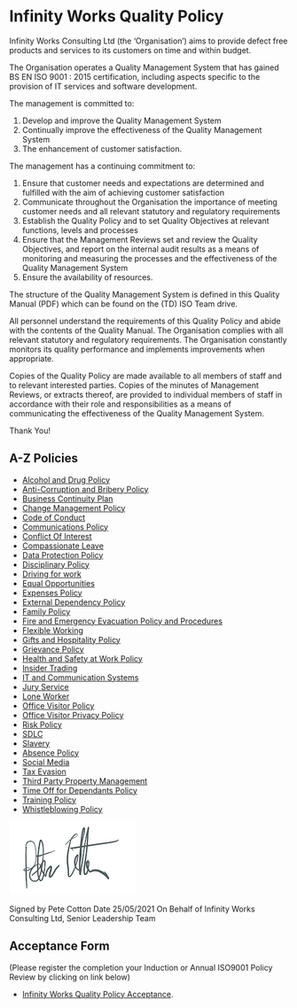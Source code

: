 # Infinity Works Quality Policy

Infinity Works Consulting Ltd (the ‘Organisation’) aims to provide defect free products and services to its customers on time and within budget. 
 
The Organisation operates a Quality Management System that has gained BS EN ISO 9001 : 2015 certification, including aspects specific to the provision of IT services and software development. 
 
The management is committed to: 
 
1.	Develop and improve the Quality Management System 
2.	Continually improve the effectiveness of the Quality Management System
3.	The enhancement of customer satisfaction.
 
The management has a continuing commitment to: 
 
1.	Ensure that customer needs and expectations are determined and fulfilled with the aim of achieving customer satisfaction 
2.	Communicate throughout the Organisation the importance of meeting customer needs and all relevant statutory and regulatory requirements 
3.	Establish the Quality Policy and to set Quality Objectives at relevant functions, levels and processes 
4.	Ensure that the Management Reviews set and review the Quality Objectives, and report on the internal audit results as a means of monitoring and measuring the processes and the effectiveness of the Quality Management System 
5.	Ensure the availability of resources. 
 
The structure of the Quality Management System is defined in this Quality Manual (PDF) which can be found on the (TD) ISO Team drive.

All personnel understand the requirements of this Quality Policy and abide with the contents of the Quality Manual.  The Organisation complies with all relevant statutory and regulatory requirements.  The Organisation constantly monitors its quality performance and implements improvements when appropriate. 
 
Copies of the Quality Policy are made available to all members of staff and to relevant interested parties.  Copies of the minutes of Management Reviews, or extracts thereof, are provided to individual members of staff in accordance with their role and responsibilities as a means of communicating the effectiveness of the Quality Management System. 

Thank You!

## A-Z Policies ##

- [Alcohol and Drug Policy](AlcoholandDrugPolicy)
- [Anti-Corruption and Bribery Policy](Anti-CorruptionAndBriberyPolicy)
- [Business Continuity Plan](BusinessContinuity)
- [Change Management Policy](ChangeManagement%20Policy)
- [Code of Conduct](code-of-conduct)
- [Communications Policy](CommunicationsPolicy)
- [Conflict Of Interest](conflict-of-interest)
- [Compassionate Leave](Compassionate%20Leave%20Policy)
- [Data Protection Policy](DataProtectionPolicy)
- [Disciplinary Policy](DisciplinaryPolicy)
- [Driving for work](Driving%20for%20work)
- [Equal Opportunities](Equal-Opportunities)
- [Expenses Policy](Expenses%20Policy)
- [External Dependency Policy](ExternalDependencyPolicy)
- [Family Policy](FamilyPolicy)
- [Fire and Emergency Evacuation Policy and Procedures](Fire%20and%20EmergencyEvacuationPolicyAndProcedures)
- [Flexible Working](FlexibleWorking)
- [Gifts and Hospitality Policy](GiftsandHospitality)
- [Grievance Policy](GrievancePolicy)
- [Health and Safety at Work Policy](HealthAndSafetyAtWorkPolicy)
- [Insider Trading](insidertrading)
- [IT and Communication Systems](ItAndCommunicationSystems)
- [Jury Service](JuryServicePolicy)
- [Lone Worker](Lone%20Worker)
- [Office Visitor Policy](OfficeVisitorPolicy)
- [Office Visitor Privacy Policy](OfficeVisitorPrivacyPolicy)
- [Risk Policy](Risk%20Assessment)
- [SDLC](SDLC%20in-life)
- [Slavery](slavery)
- [Absence Policy](SicknessandAbsencePolicy)
- [Social Media](SocialMedia)
- [Tax Evasion](taxevasion)
- [Third Party Property Management](ThirdPartyPropertyManagement)
- [Time Off for Dependants Policy](TimeOffForDependantsPolicy)
- [Training Policy](TrainingPolicy)
- [Whistleblowing Policy](WhistleblowingPolicy)

![Signature](../signature.png)

Signed by Pete Cotton
Date 25/05/2021
On Behalf of Infinity Works Consulting Ltd, Senior Leadership Team

## Acceptance Form 
(Please register the completion your Induction or Annual ISO9001 Policy Review by clicking on link below)

- [Infinity Works Quality Policy Acceptance](https://docs.google.com/forms/d/e/1FAIpQLSdKhzOxwAoO4OSKSnmSx0_lj9Il-BiCR9dgtIVhTzya8TL2fw/viewform). 
